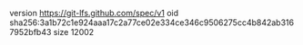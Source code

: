 version https://git-lfs.github.com/spec/v1
oid sha256:3a1b72c1e924aaa17c2a77ce02e334ce346c9506275cc4b842ab3167952bfb43
size 12002
